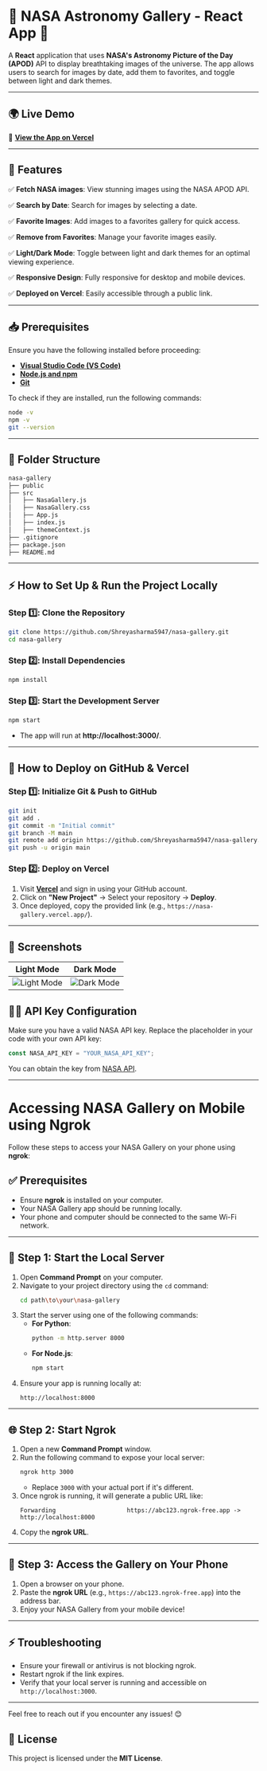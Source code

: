 # 🚀 NASA Astronomy Gallery - React App 🌌

A **React** application that uses **NASA's Astronomy Picture of the Day (APOD)** API to display breathtaking images of the universe. The app allows users to search for images by date, add them to favorites, and toggle between light and dark themes.

---

## 🌍 **Live Demo**  
🔗 **[View the App on Vercel](https://vercel.com/shreyasharma5947s-projects/nasa-gallery)**  

---

## 📌 Features

✅ **Fetch NASA images**: View stunning images using the NASA APOD API.

✅ **Search by Date**: Search for images by selecting a date.

✅ **Favorite Images**: Add images to a favorites gallery for quick access.

✅ **Remove from Favorites**: Manage your favorite images easily.

✅ **Light/Dark Mode**: Toggle between light and dark themes for an optimal viewing experience.

✅ **Responsive Design**: Fully responsive for desktop and mobile devices.

✅ **Deployed on Vercel**: Easily accessible through a public link.

---
## 📥 Prerequisites

Ensure you have the following installed before proceeding:

- **[Visual Studio Code (VS Code)](https://code.visualstudio.com/)**
- **[Node.js and npm](https://nodejs.org/)**
- **[Git](https://git-scm.com/)**

To check if they are installed, run the following commands:
```bash
node -v
npm -v
git --version
```

---

## 📂 Folder Structure

```bash
nasa-gallery
├── public
├── src
│   ├── NasaGallery.js
│   ├── NasaGallery.css
│   ├── App.js
│   ├── index.js
│   ├── themeContext.js
├── .gitignore
├── package.json
├── README.md
```

---

## ⚡ How to Set Up & Run the Project Locally

### Step 1️⃣: Clone the Repository
```bash
git clone https://github.com/Shreyasharma5947/nasa-gallery.git
cd nasa-gallery
```

### Step 2️⃣: Install Dependencies
```bash
npm install
```

### Step 3️⃣: Start the Development Server
```bash
npm start
```
- The app will run at **http://localhost:3000/**.

---

## 🚀 How to Deploy on GitHub & Vercel

### Step 1️⃣: Initialize Git & Push to GitHub
```bash
git init
git add .
git commit -m "Initial commit"
git branch -M main
git remote add origin https://github.com/Shreyasharma5947/nasa-gallery.git
git push -u origin main
```

### Step 2️⃣: Deploy on Vercel
1. Visit **[Vercel](https://vercel.com/)** and sign in using your GitHub account.
2. Click on **"New Project"** → Select your repository → **Deploy**.
3. Once deployed, copy the provided link (e.g., `https://nasa-gallery.vercel.app/`).

---

## 🎨 Screenshots

| Light Mode | Dark Mode |
|-------------|-----------|
| ![Light Mode](https://via.placeholder.com/400x300?text=Light+Mode) | ![Dark Mode](https://via.placeholder.com/400x300?text=Dark+Mode) |


## 🧑‍💻 API Key Configuration

Make sure you have a valid NASA API key. Replace the placeholder in your code with your own API key:
```javascript
const NASA_API_KEY = "YOUR_NASA_API_KEY";
```
You can obtain the key from [NASA API](https://api.nasa.gov/).

---

# Accessing NASA Gallery on Mobile using Ngrok

Follow these steps to access your NASA Gallery on your phone using **ngrok**:

## ✅ Prerequisites
- Ensure **ngrok** is installed on your computer.
- Your NASA Gallery app should be running locally.
- Your phone and computer should be connected to the same Wi-Fi network.

---

## 🚀 Step 1: Start the Local Server
1. Open **Command Prompt** on your computer.
2. Navigate to your project directory using the `cd` command:
    ```bash
    cd path\to\your\nasa-gallery
    ```
3. Start the server using one of the following commands:
    - **For Python**:  
      ```bash
      python -m http.server 8000
      ```
    - **For Node.js**:  
      ```bash
      npm start
      ```
4. Ensure your app is running locally at:  
    ```
    http://localhost:8000
    ```

---

## 🌐 Step 2: Start Ngrok
1. Open a new **Command Prompt** window.
2. Run the following command to expose your local server:
    ```bash
    ngrok http 3000
    ```
    - Replace `3000` with your actual port if it's different.
3. Once ngrok is running, it will generate a public URL like:
    ```
    Forwarding                    https://abc123.ngrok-free.app -> http://localhost:8000
    ```
4. Copy the **ngrok URL**.

---

## 📱 Step 3: Access the Gallery on Your Phone
1. Open a browser on your phone.
2. Paste the **ngrok URL** (e.g., `https://abc123.ngrok-free.app`) into the address bar.
3. Enjoy your NASA Gallery from your mobile device!

---

## ⚡ Troubleshooting
- Ensure your firewall or antivirus is not blocking ngrok.
- Restart ngrok if the link expires.
- Verify that your local server is running and accessible on `http://localhost:3000`.

---

Feel free to reach out if you encounter any issues! 😊



## 📜 License

This project is licensed under the **MIT License**.

